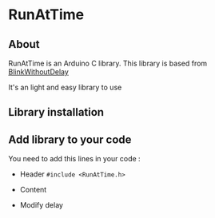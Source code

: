# RunAtTime

## About
RunAtTime is an Arduino C library. 
This library is based from [BlinkWithoutDelay](https://www.arduino.cc/en/Tutorial/BlinkWithoutDelay)

It's an light and easy library to use

## Library installation

## Add library to your code
You need to add this lines in your code :
- Header
`#include <RunAtTime.h>`

- Content
- Modify delay
